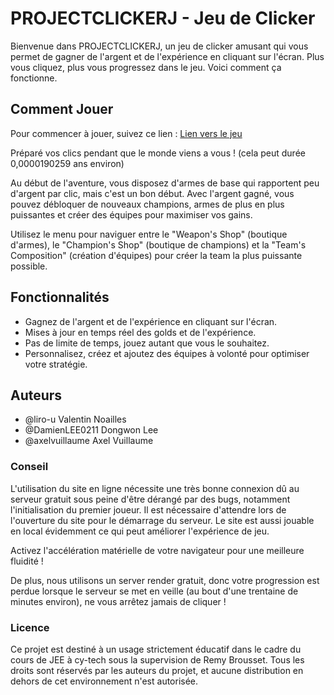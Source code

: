 # PROJECTCLICKERJ - Jeu de Clicker

Bienvenue dans PROJECTCLICKERJ, un jeu de clicker amusant qui vous permet de gagner de l'argent et de l'expérience en cliquant sur l'écran. Plus vous cliquez, plus vous progressez dans le jeu. Voici comment ça fonctionne.

## Comment Jouer

Pour commencer à jouer, suivez ce lien : [Lien vers le jeu](https://projectclickerj.onrender.com/)

Préparé vos clics pendant que le monde viens a vous ! (cela peut durée 0,0000190259 ans environ)

Au début de l'aventure, vous disposez d'armes de base qui rapportent peu d'argent par clic, mais c'est un bon début. Avec l'argent gagné, vous pouvez débloquer de nouveaux champions, armes de plus en plus puissantes et créer des équipes pour maximiser vos gains.

Utilisez le menu pour naviguer entre le "Weapon's Shop" (boutique d'armes), le "Champion's Shop" (boutique de champions) et la "Team's Composition" (création d'équipes) pour créer la team la plus puissante possible.


## Fonctionnalités

- Gagnez de l'argent et de l'expérience en cliquant sur l'écran.
- Mises à jour en temps réel des golds et de l'expérience.
- Pas de limite de temps, jouez autant que vous le souhaitez.
- Personnalisez, créez et ajoutez des équipes à volonté pour optimiser votre stratégie.

## Auteurs
- @liro-u Valentin Noailles
- @DamienLEE0211 Dongwon Lee
- @axelvuillaume Axel Vuillaume

### Conseil

L'utilisation du site en ligne nécessite une très bonne connexion dû au serveur gratuit sous peine d'être dérangé par des bugs, notamment l'initialisation du premier joueur. Il est nécessaire d'attendre lors de l'ouverture du site pour le démarrage du serveur. Le site est aussi jouable en local évidemment ce qui peut améliorer l'expérience de jeu.

Activez l'accélération matérielle de votre navigateur pour une meilleure fluidité !

De plus, nous utilisons un server render gratuit, donc votre progression est perdue lorsque le serveur se met en veille (au bout d'une trentaine de minutes environ), ne vous arrêtez jamais de cliquer !

### Licence

Ce projet est destiné à un usage strictement éducatif dans le cadre du cours de JEE à cy-tech sous la supervision de Remy Brousset. Tous les droits sont réservés par les auteurs du projet, et aucune distribution en dehors de cet environnement n'est autorisée.


